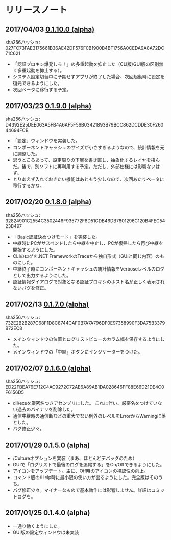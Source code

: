 # リリースノート

## 2017/04/03 [0.1.10.0 (alpha)](MAPE_0.1.10.0_Windows.zip) 

sha256ハッシュ: 027FC73FAE3175661B36AE42DF576F0B1900B4BF1756A0CEDA9A8A72DC71C621

* 「認証プロキシ爆発しろ！」の多重起動を抑止した（CLI版/GUI版の区別無く多重起動を抑止する）。
* システム設定切替中に予期せずアプリが終了した場合、次回起動時に設定を復元できるようにした。
* 次回ベータに移行する予定。


## 2017/03/23 [0.1.9.0 (alpha)](MAPE_0.1.9.0_Windows.zip) 

sha256ハッシュ: D4392E25DEE063A5FB4A6AF5F56B03421893B79BCC862DCDDE30F26044694FCB

* 「設定」ウィンドウを実装した。
* コンポーネントキャッシュのサイズが小さすぎるようなので、統計情報を元に調整した。
* 思うところあって、設定周りの下層を書き直し、抽象化するレイヤを挟んだ。後で、別ソフトに再利用する予定。ただし、外部仕様には影響ないはず。
* とりあえず入れておきたい機能はあともう少しなので、次回あたりベータに移行するかな。

## 2017/02/20 [0.1.8.0 (alpha)](MAPE_0.1.8.0_Windows.zip) 

sha256ハッシュ: 32824901C2554C3502446F935772F8D51CDB46DB7801296C120B4FEC5423B497

* 「Basic認証決めつけモード」を実装した。
* 中継時にPCがサスペンドしたら中継を中止し、PCが復帰したら再び中継を開始するようにした。
* CLIのログを.NET FrameworkのTraceから独自形式（GUIと同じ内容）のものにした。
* 中継終了時にコンポーネントキャッシュの統計情報をVerboseレベルのログとして出力するようにした。
* 認証情報ダイアログで対象となる認証プロキシのホスト名が正しく表示されないバグを修正。

## 2017/02/13 [0.1.7.0 (alpha)](MAPE_0.1.7.0_Windows.zip) 

sha256ハッシュ: 732E2B2B287C68F1D8C8744CAF0B7A7A796DF0E97358990F3DA75B3379B72EC8

* メインウィンドウの位置とログリストビューのカラム幅を保存するようにした。
* メインウィンドウの「中継」ボタンにインジケーターをつけた。

## 2017/02/07 [0.1.6.0 (alpha)](MAPE_0.1.6.0_Windows.zip) 

sha256ハッシュ: ED22FBEA79E712C4AC9272C72AE6A89AB1DA028646FF88E66D21DE4C0F6156D5

* dll/exeを厳密名つきアセンブリにした。
これに伴い、厳密名をつけていない過去のバイナリを削除した。
* 通信中継時の通信断などの重大でない例外のレベルをErrorからWarningに落とした。 
* バグ修正少々。

## 2017/01/29 0.1.5.0 (alpha)

* /Cultureオプションを実装（まあ、ほとんどデバッグのため）
* GUIで「ログリストで最後のログを追尾する」をOn/Offできるようにした。
* アイコンをアップデート。主に、Off時のアイコンの視認性の向上。
* コマンド版の/Help時に最小限の使い方が出るようにした。完全版はそのうち。
* バグ修正少々。マイナーなもので基本動作には影響しません。詳細はコミットログを。

## 2017/01/25 0.1.4.0 (alpha)

* 一通り動くようにした。
* GUI版の設定ウィンドウは未実装
